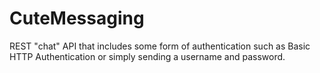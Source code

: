 # CuteMessaging
REST "chat" API that includes some form of authentication such as Basic HTTP Authentication or simply sending a username and password.
